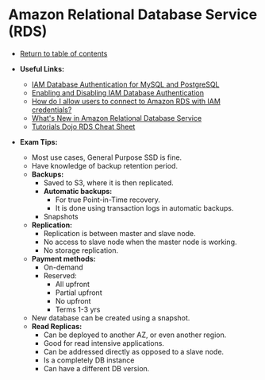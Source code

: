 # Amazon Relational Database Service (RDS)

* [Return to table of contents](../../../README.md)

* **Useful Links:**
  * [IAM Database Authentication for MySQL and PostgreSQL](https://docs.aws.amazon.com/AmazonRDS/latest/UserGuide/UsingWithRDS.IAMDBAuth.html#UsingWithRDS.IAMDBAuth.Availability)
  * [Enabling and Disabling IAM Database Authentication](https://docs.aws.amazon.com/AmazonRDS/latest/UserGuide/UsingWithRDS.IAMDBAuth.Enabling.html)
  * [How do I allow users to connect to Amazon RDS with IAM credentials?](https://aws.amazon.com/premiumsupport/knowledge-center/users-connect-rds-iam/)
  * [What's New in Amazon Relational Database Service](https://www.youtube.com/watch?v=HuvUD7-RyoU)
  * [Tutorials Dojo RDS Cheat Sheet](https://tutorialsdojo.com/amazon-relational-database-service-amazon-rds/)

* **Exam Tips:**
  * Most use cases, General Purpose SSD is fine.
  * Have knowledge of backup retention period.
  * **Backups:**
    * Saved to S3, where it is then replicated.
    * **Automatic backups:**
      * For true Point-in-Time recovery.
      * It is done using transaction logs in automatic backups.
    * Snapshots
  * **Replication:**
    * Replication is between master and slave node.
    * No access to slave node when the master node is working.
    * No storage replication.
  * **Payment methods:**
    * On-demand
    * Reserved:
      * All upfront
      * Partial upfront
      * No upfront
      * Terms 1-3 yrs
  * New database can be created using a snapshot.
  * **Read Replicas:**
    * Can be deployed to another AZ, or even another region.
    * Good for read intensive applications.
    * Can be addressed directly as opposed to a slave node.
    * Is a completely DB instance
    * Can have a different DB version.
